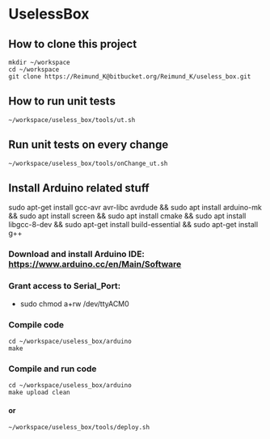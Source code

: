 # UselessBox

## How to clone this project
    mkdir ~/workspace
    cd ~/workspace
    git clone https://Reimund_K@bitbucket.org/Reimund_K/useless_box.git

## How to run unit tests
    ~/workspace/useless_box/tools/ut.sh

## Run unit tests on every change
    ~/workspace/useless_box/tools/onChange_ut.sh


## Install Arduino related stuff
sudo apt-get install gcc-avr avr-libc avrdude &&
sudo apt install arduino-mk &&
sudo apt install screen &&
sudo apt install cmake &&
sudo apt install libgcc-8-dev &&
sudo apt-get install build-essential &&
sudo apt-get install g++
### Download and install Arduino IDE: https://www.arduino.cc/en/Main/Software
### Grant access to Serial_Port: 
* sudo chmod a+rw /dev/ttyACM0

### Compile code
    cd ~/workspace/useless_box/arduino
    make

### Compile and run code
    cd ~/workspace/useless_box/arduino
    make upload clean
#### or
    ~/workspace/useless_box/tools/deploy.sh